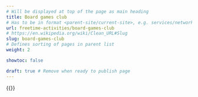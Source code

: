 ```yaml
---
# Will be displayed at top of the page as main heading
title: Board games club
# Has to be in format <parent-site/current-site>, e.g. services/network (notice missing slash at the beginning)
url: freetime-activities/board-games-club
# https://en.wikipedia.org/wiki/Clean_URL#Slug
slug: board-games-club
# Defines sorting of pages in parent list
weight: 2

showtoc: false

draft: true # Remove when ready to publish page
---
```

{{<linktraslations>}} <!-- TODO: remove before publishing draft -->

<!-- Write page contents here -->
<!-- Use Markdown syntax: https://www.markdownguide.org/basic-syntax -->
